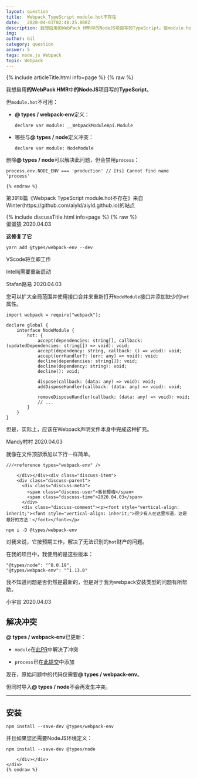 ```yaml
---
layout: question
title:  Webpack TypeScript module.hot不存在
date:   2020-04-03T02:48:25.000Z
description: 我想启用的WebPack HMR中的NodeJS项目写的TypeScript。但module.hot不可用：\` types / webpack-env定义：...
img: 
author: Gil
category: question
answer: 5
tags: node.js Webpack
topic: Webpack
---
```

<div class="article-root">
  <div class="article">
    {% include articleTitle.html info=page %}
    {% raw %}
    <div class="article-content"><p><font style="vertical-align: inherit;"><font style="vertical-align: inherit;">我想启用</font></font><strong><font style="vertical-align: inherit;"><font style="vertical-align: inherit;">的WebPack HMR</font></font></strong><font style="vertical-align: inherit;"><font style="vertical-align: inherit;">中</font></font><strong><font style="vertical-align: inherit;"><font style="vertical-align: inherit;">的NodeJS</font></font></strong><font style="vertical-align: inherit;"><font style="vertical-align: inherit;">项目写的</font></font><strong><font style="vertical-align: inherit;"><font style="vertical-align: inherit;">TypeScript</font></font></strong><font style="vertical-align: inherit;"><font style="vertical-align: inherit;">。</font></font></p>

<p><font style="vertical-align: inherit;"><font style="vertical-align: inherit;">但</font></font><code>module.hot</code><font style="vertical-align: inherit;"><font style="vertical-align: inherit;">不可用：</font></font></p>

<ul>
<li><p><strong><font style="vertical-align: inherit;"><font style="vertical-align: inherit;">@ types / webpack-env</font></font></strong><font style="vertical-align: inherit;"><font style="vertical-align: inherit;">定义：</font></font></p>

<pre><code>declare var module: __WebpackModuleApi.Module
</code></pre></li>
<li><p><font style="vertical-align: inherit;"><font style="vertical-align: inherit;">哪些与</font></font><strong><font style="vertical-align: inherit;"><font style="vertical-align: inherit;">@ types / node</font></font></strong><font style="vertical-align: inherit;"><font style="vertical-align: inherit;">定义</font><font style="vertical-align: inherit;">冲突</font><font style="vertical-align: inherit;">：</font></font></p>

<pre><code>declare var module: NodeModule
</code></pre></li>
</ul>

<p><font style="vertical-align: inherit;"><font style="vertical-align: inherit;">删除</font></font><strong><font style="vertical-align: inherit;"><font style="vertical-align: inherit;">@ types / node</font></font></strong><font style="vertical-align: inherit;"><font style="vertical-align: inherit;">可以解决此问题，但会禁用</font></font><code>process</code><font style="vertical-align: inherit;"><font style="vertical-align: inherit;">：</font></font></p>

<pre><code>process.env.NODE_ENV === 'production' // [ts] Cannot find name 'process'
</code></pre></div>
    {% endraw %}
  </div>
  <p class="winter_mark">第3918篇《Webpack TypeScript module.hot不存在》来自Winter(https://github.com/aiyld/aiyld.github.io)的站点</p>
  <div class="discuss-wrapper">
    {% include discussTitle.html info=page %}
    {% raw %}
    <div class="discuss-list">
    <div class="discuss-item">
        <div class="discuss-parent">
          <div class="discuss-meta">
            <span class="discuss-user">蛋蛋猿</span>
            <span class="discuss-time">2020.04.03</span>
          </div>
          <div class="discuss-comment"><p><strong><font style="vertical-align: inherit;"><font style="vertical-align: inherit;">这修复了它</font></font></strong></p>

<p><code>yarn add @types/webpack-env --dev</code></p>

<p><font style="vertical-align: inherit;"><font style="vertical-align: inherit;">VScode将立即工作</font></font></p>

<p><font style="vertical-align: inherit;"><font style="vertical-align: inherit;">Intellij需要重新启动</font></font></p></div>
        </div></div><div class="discuss-item">
        <div class="discuss-parent">
          <div class="discuss-meta">
            <span class="discuss-user">Stafan路易</span>
            <span class="discuss-time">2020.04.03</span>
          </div>
          <div class="discuss-comment"><p><font style="vertical-align: inherit;"><font style="vertical-align: inherit;">您可以扩大全局范围并使用接口合并来重新打开</font></font><code>NodeModule</code><font style="vertical-align: inherit;"><font style="vertical-align: inherit;">接口并添加缺少的</font></font><code>hot</code><font style="vertical-align: inherit;"><font style="vertical-align: inherit;">属性。</font></font></p>

<pre><code>import webpack = require("webpack");<font></font>
<font></font>
declare global {<font></font>
    interface NodeModule {<font></font>
        hot: {<font></font>
            accept(dependencies: string[], callback: (updatedDependencies: string[]) =&gt; void): void;<font></font>
            accept(dependency: string, callback: () =&gt; void): void;<font></font>
            accept(errHandler?: (err: any) =&gt; void): void;<font></font>
            decline(dependencies: string[]): void;<font></font>
            decline(dependency: string): void;<font></font>
            decline(): void;<font></font>
<font></font>
            dispose(callback: (data: any) =&gt; void): void;<font></font>
            addDisposeHandler(callback: (data: any) =&gt; void): void;<font></font>
<font></font>
            removeDisposeHandler(callback: (data: any) =&gt; void): void;<font></font>
            // ...<font></font>
        }<font></font>
    }<font></font>
}<font></font>
</code></pre>

<p><font style="vertical-align: inherit;"><font style="vertical-align: inherit;">但是，实际上，应该在Webpack声明文件本身中完成这种扩充。</font></font></p></div>
        </div></div><div class="discuss-item">
        <div class="discuss-parent">
          <div class="discuss-meta">
            <span class="discuss-user">Mandy村村</span>
            <span class="discuss-time">2020.04.03</span>
          </div>
          <div class="discuss-comment"><p><font style="vertical-align: inherit;"><font style="vertical-align: inherit;">就像在文件顶部添加以下行一样简单。 </font></font></p>

<pre><code>///&lt;reference types="webpack-env" /&gt;
</code></pre></div>
        </div></div><div class="discuss-item">
        <div class="discuss-parent">
          <div class="discuss-meta">
            <span class="discuss-user">番长樱梅</span>
            <span class="discuss-time">2020.04.03</span>
          </div>
          <div class="discuss-comment"><p><font style="vertical-align: inherit;"><font style="vertical-align: inherit;">很少有人在这里写道，这是最好的方法：</font></font></p>

<pre><code>npm i -D @types/webpack-env
</code></pre>

<p><font style="vertical-align: inherit;"><font style="vertical-align: inherit;">对我来说，它按预期工作，解决了无法识别的</font></font><code>hot</code><font style="vertical-align: inherit;"><font style="vertical-align: inherit;">财产的问题。</font></font></p>

<p><font style="vertical-align: inherit;"><font style="vertical-align: inherit;">在我的项目中，我使用的是这些版本：</font></font></p>

<pre><code>"@types/node": "^8.0.19",<font></font>
"@types/webpack-env": "^1.13.0"<font></font>
</code></pre>

<p><font style="vertical-align: inherit;"><font style="vertical-align: inherit;">我不知道问题是否仍然是最新的，但是对于我为webpack安装类型的问题有所帮助。</font></font></p></div>
        </div></div><div class="discuss-item">
        <div class="discuss-parent">
          <div class="discuss-meta">
            <span class="discuss-user">小宇宙</span>
            <span class="discuss-time">2020.04.03</span>
          </div>
          <div class="discuss-comment"><h2><font style="vertical-align: inherit;"><font style="vertical-align: inherit;">解决冲突</font></font></h2>

<p><strong><font style="vertical-align: inherit;"><font style="vertical-align: inherit;">@ types / webpack-env</font></font></strong><font style="vertical-align: inherit;"><font style="vertical-align: inherit;">已更新：</font></font></p>

<ul>
<li><p><font style="vertical-align: inherit;"></font><code>module</code><font style="vertical-align: inherit;"><font style="vertical-align: inherit;">在</font><a href="https://github.com/DefinitelyTyped/DefinitelyTyped/pull/13741" rel="noreferrer"><font style="vertical-align: inherit;">此PR</font></a><font style="vertical-align: inherit;">中解决了</font><font style="vertical-align: inherit;">冲突</font></font><a href="https://github.com/DefinitelyTyped/DefinitelyTyped/pull/13741" rel="noreferrer"><font style="vertical-align: inherit;"></font></a></p></li>
<li><p><code>process</code><font style="vertical-align: inherit;"><font style="vertical-align: inherit;">已在</font><a href="https://github.com/DefinitelyTyped/DefinitelyTyped/commit/c0cba20b9f2e44c8b679c88d58aa30d69d3d272c" rel="noreferrer"><font style="vertical-align: inherit;">此提交</font></a><font style="vertical-align: inherit;">中添加</font></font><a href="https://github.com/DefinitelyTyped/DefinitelyTyped/commit/c0cba20b9f2e44c8b679c88d58aa30d69d3d272c" rel="noreferrer"><font style="vertical-align: inherit;"></font></a></p></li>
</ul>

<p><font style="vertical-align: inherit;"><font style="vertical-align: inherit;">现在，原始问题中的代码仅需要</font></font><strong><font style="vertical-align: inherit;"><font style="vertical-align: inherit;">@ types / webpack-env</font></font></strong><font style="vertical-align: inherit;"><font style="vertical-align: inherit;">。</font></font></p>

<p><font style="vertical-align: inherit;"><font style="vertical-align: inherit;">但同时导入</font></font><strong><font style="vertical-align: inherit;"><font style="vertical-align: inherit;">@ types / node</font></font></strong><font style="vertical-align: inherit;"><font style="vertical-align: inherit;">不会再发生冲突。</font></font></p>

<hr>

<h2><font style="vertical-align: inherit;"><font style="vertical-align: inherit;">安装</font></font></h2>

<pre><code>npm install --save-dev @types/webpack-env
</code></pre>

<p><font style="vertical-align: inherit;"><font style="vertical-align: inherit;">并且如果您还需要NodeJS环境定义：</font></font></p>

<pre><code>npm install --save-dev @types/node
</code></pre></div>
        </div></div>
    </div>
    {% endraw %}
  </div>
<div>
